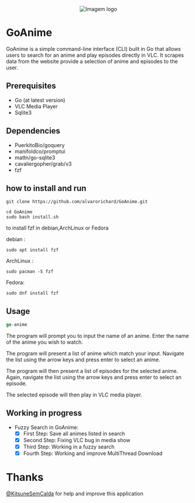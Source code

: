 
<p align="center">
  <img src="https://i.imgur.com/rgkp8OS.png" alt="Imagem logo" />
</p>


# GoAnime 
GoAnime is a simple command-line interface (CLI) built in Go that allows users to search for an anime and play episodes directly in VLC. It scrapes data from the website  provide a selection of anime and episodes to the user.

## Prerequisites

* Go (at latest version)
*  VLC Media Player
* Sqlite3

## Dependencies
* PuerkitoBio/goquery
* manifoldco/promptui
* mattn/go-sqlite3
* cavaliergopher/grab/v3
* fzf 
## how to install and run

```shell
git clone https://github.com/alvarorichard/GoAnime.git
```
```shell
cd GoAnime
sudo bash install.sh
```
to install fzf in debian,ArchLinux or Fedora

debian :
```shell
sudo apt install fzf
```
ArchLinux :

```shell
sudo pacman -S fzf
```

Fedora: 

```shell
sudo dnf install fzf
```





## Usage
```go
go-anime
```

The program will prompt you to input the name of an anime. Enter the name of the anime you wish to watch.

 The program will present a list of anime which match your input. Navigate the list using the arrow keys and press enter to select an anime.

The program will then present a list of episodes for the selected anime. Again, navigate the list using the arrow keys and press enter to select an episode.

The selected episode will then play in VLC media player.

## Working in progress

- Fuzzy Search in GoAnime:
    - [x] First Step: Save all animes listed in search 
    - [x] Second Step: Fixing VLC bug in media show
    - [x] Third Step: Working in a fuzzy search
    - [x] Fourth Step: Working and improve MultiThread Download
# Thanks 
[@KitsuneSemCalda](https://github.com/KitsuneSemCalda) for help and improve this application
